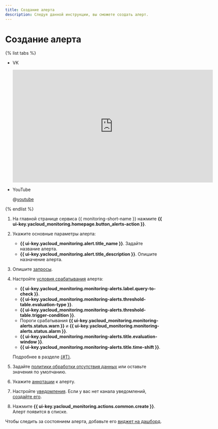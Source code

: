 ```yaml
---
title: Создание алерта
description: Следуя данной инструкции, вы сможете создать алерт.
---
```


# Создание алерта


{% list tabs %}

- VK

  <iframe src="https://vk.com/video_ext.php?oid=-200452713&id=456239452&hash=8190c5e7fa700a45" width="640" height="360" frameborder="0" allowfullscreen="1" allow="autoplay; encrypted-media; fullscreen; picture-in-picture"></iframe>

- YouTube

  @[youtube](https://youtu.be/UJ0MxX4BqeM)

{% endlist %}



1. На главной странице сервиса {{ monitoring-short-name }} нажмите **{{ ui-key.yacloud_monitoring.homepage.button_alerts-action }}**.
1. Укажите основные параметры алерта:

    * **{{ ui-key.yacloud_monitoring.alert.title_name }}**. Задайте название алерта.
    * **{{ ui-key.yacloud_monitoring.alert.title_description }}**. Опишите назначение алерта.

1. Опишите [запросы](../../concepts/alerting/alert.md#queries).
1. Настройте [условия срабатывания](../../concepts/alerting/alert.md#condition) алерта:

    * **{{ ui-key.yacloud_monitoring.monitoring-alerts.label.query-to-check }}**.
    * **{{ ui-key.yacloud_monitoring.monitoring-alerts.threshold-table.evaluation-type }}**.
    * **{{ ui-key.yacloud_monitoring.monitoring-alerts.threshold-table.trigger-condition }}**.
    * Пороги срабатывания **{{ ui-key.yacloud_monitoring.monitoring-alerts.status.warn }}** и **{{ ui-key.yacloud_monitoring.monitoring-alerts.status.alarm }}**.
    * **{{ ui-key.yacloud_monitoring.monitoring-alerts.title.evaluation-window }}**.
    * **{{ ui-key.yacloud_monitoring.monitoring-alerts.title.time-shift }}**.

    Подробнее в разделе [{#T}](../../concepts/alerting/alert.md#condition).

1. Задайте [политики обработки отсутствия данных](../../concepts/alerting/alert.md#no-data-policy) или оставьте значения по умолчанию.
1. Укажите [аннотации](../../concepts/alerting/annotation.md) к алерту.
1. Настройте [уведомления](../../concepts/alerting/notification-channel.md). Если у вас нет канала уведомлений, [создайте его](create-channel.md).
1. Нажмите **{{ ui-key.yacloud_monitoring.actions.common.create }}**. Алерт появится в списке.

Чтобы следить за состоянием алерта, добавьте его [виджет на дашборд](../dashboard/add-widget.md).
